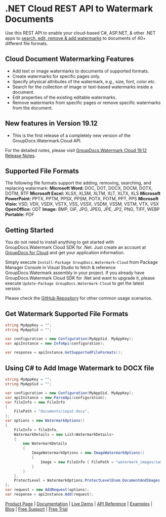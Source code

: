 # .NET Cloud REST API to Watermark Documents

Use this REST API to enable your cloud-based C#, ASP.NET, & other .NET apps to [search, edit, remove & add watermarks](https://products.groupdocs.cloud/watermark/net) to documents of 40+ different file formats.

## Cloud Document Watermarking Features

- Add text or image watermarks to documents of supported formats.
- Create watermarks for specific pages only.
- Specify physical attributes of the watermark, e.g., size, font, color etc.
- Search for the collection of image or text-based watermarks inside a document.
- Edit properties of the existing editable watermarks.
- Remove watermarks from specific pages or remove specific watermarks from the document.

## New features in Version 19.12

- This is the first release of a completely new version of the GroupDocs.Watermark.Cloud API.

For the detailed notes, please visit [GroupDocs.Watermark Cloud 19.12 Release Notes](https://wiki.groupdocs.cloud/watermarkcloud/release-notes/release-notes-2019/groupdocs-watermark-cloud-19-12/).

## Supported File Formats

The following file formats support the adding, removing, searching, and replacing watermark:
**Microsoft Word:** DOC, DOT, DOCX, DOCM, DOTX, DOTM, RTF
**Microsoft Excel:** XLSX, XLSM, XLTM, XLT, XLTX, XLS
**Microsoft PowerPoint:** PPTX, PPTM, PPSX, PPSM, POTX, POTM, PPT, PPS
**Microsoft Visio:** VSD, VDX, VSDX, VSTX, VSS, VSSX, VSDM, VSSM, VSTM, VTX, VSX
**OpenOffice:** ODT
**Image:** BMP, GIF, JPG, JPEG, JPE, JP2, PNG, TIFF, WEBP
**Portable:** PDF

## Getting Started

You do not need to install anything to get started with GroupDocs.Watermark Cloud SDK for .Net. Just create an account at [GroupDocs for Cloud](https://dashboard.groupdocs.cloud/#/apps) and get your application information.

Simply execute `Install-Package GroupDocs.Watermark-Cloud` from Package Manager Console in Visual Studio to fetch & reference GroupDocs.Watermark assembly in your project. If you already have GroupDocs.Watermark Cloud SDK for .Net and want to upgrade it, please execute `Update-Package GroupDocs.Watermark-Cloud` to get the latest version.

Please check the [GitHub Repository](https://github.com/groupdocs-watermark-cloud/groupdocs-watermark-cloud-dotnet) for other common usage scenarios.

## Get Watermark Supported File Formats

```csharp
string MyAppKey = "";
string MyAppSid = "";

var configuration = new Configuration(MyAppSid, MyAppKey);
var apiInstance = new InfoApi(configuration);
  
var response = apiInstance.GetSupportedFileFormats();
```

## Using C# to Add Image Watermark to DOCX file

```csharp
string MyAppKey = "";
string MyAppSid = "";

var configuration = new Configuration(MyAppSid, MyAppKey);
var apiInstance = new ParseApi(configuration);
var fileInfo = new FileInfo
{
    FilePath = "documents/input.docx",
};
var options = new WatermarkOptions()
{
    FileInfo = fileInfo,
    WatermarkDetails = new List<WatermarkDetails>
    {
        new WatermarkDetails
        {
            ImageWatermarkOptions = new ImageWatermarkOptions()
            {
                Image = new FileInfo { FilePath = "watermark_images/sample_watermark.png" }
            }
        }
    },
    ProtectLevel = WatermarkOptions.ProtectLevelEnum.DocumentAndImages
};
var request = new AddRequest(options);
var response = apiInstance.Add(request);
```

[Product Page](https://products.groupdocs.cloud/watermark/net) | [Documentation](https://wiki.groupdocs.cloud/watermarkcloud/) | [Live Demo](https://products.groupdocs.app/watermark/family) | [API Reference](https://apireference.groupdocs.cloud/watermark/) | [Examples](https://github.com/groupdocs-watermark-cloud/groupdocs-watermark-cloud-dotnet) | [Blog](https://blog.groupdocs.cloud/category/watermark/) | [Free Support](https://forum.groupdocs.cloud/c/watermark) | [Free Trial](https://dashboard.groupdocs.cloud/#/apps)
